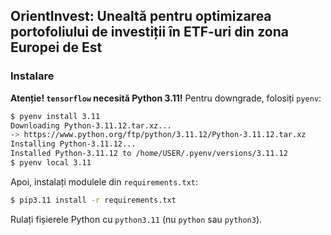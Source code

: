 ## OrientInvest: Unealtă pentru optimizarea portofoliului de investiții în ETF-uri din zona Europei de Est

### Instalare
**Atenție! `tensorflow` necesită Python 3.11!** Pentru downgrade, folosiți `pyenv`:
```bash
$ pyenv install 3.11
Downloading Python-3.11.12.tar.xz...
-> https://www.python.org/ftp/python/3.11.12/Python-3.11.12.tar.xz
Installing Python-3.11.12...
Installed Python-3.11.12 to /home/USER/.pyenv/versions/3.11.12
$ pyenv local 3.11
```

Apoi, instalați modulele din `requirements.txt`:
```bash
$ pip3.11 install -r requirements.txt
```

Rulați fișierele Python cu `python3.11` (nu `python` sau `python3`).